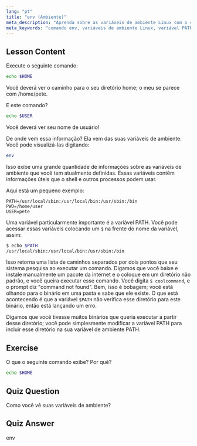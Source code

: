 ```yaml
---
lang: "pt"
title: "env (Ambiente)"
meta_description: "Aprenda sobre as variáveis de ambiente Linux com o comando 'env'. Entenda as variáveis PATH, HOME e USER. Obtenha um guia para iniciantes sobre como gerenciar seu ambiente Linux."
meta_keywords: "comando env, variáveis de ambiente Linux, variável PATH, tutorial Linux, Linux para iniciantes, variáveis de shell, guia Linux"
---
```


## Lesson Content

Execute o seguinte comando:

```bash
echo $HOME
```

Você deverá ver o caminho para o seu diretório home; o meu se parece com /home/pete.

E este comando?

```bash
echo $USER
```

Você deverá ver seu nome de usuário!

De onde vem essa informação? Ela vem das suas variáveis de ambiente. Você pode visualizá-las digitando:

```bash
env
```

Isso exibe uma grande quantidade de informações sobre as variáveis de ambiente que você tem atualmente definidas. Essas variáveis contêm informações úteis que o shell e outros processos podem usar.

Aqui está um pequeno exemplo:

```plaintext
PATH=/usr/local/sbin:/usr/local/bin:/usr/sbin:/bin
PWD=/home/user
USER=pete
```

Uma variável particularmente importante é a variável PATH. Você pode acessar essas variáveis colocando um `$` na frente do nome da variável, assim:

```bash
$ echo $PATH
/usr/local/sbin:/usr/local/bin:/usr/sbin:/bin
```

Isso retorna uma lista de caminhos separados por dois pontos que seu sistema pesquisa ao executar um comando. Digamos que você baixe e instale manualmente um pacote da internet e o coloque em um diretório não padrão, e você queira executar esse comando. Você digita `$ coolcommand`, e o prompt diz "command not found". Bem, isso é bobagem; você está olhando para o binário em uma pasta e sabe que ele existe. O que está acontecendo é que a variável `$PATH` não verifica esse diretório para este binário, então está lançando um erro.

Digamos que você tivesse muitos binários que queria executar a partir desse diretório; você pode simplesmente modificar a variável PATH para incluir esse diretório na sua variável de ambiente PATH.

## Exercise

O que o seguinte comando exibe? Por quê?

```bash
echo $HOME
```

## Quiz Question

Como você vê suas variáveis de ambiente?

## Quiz Answer

env
